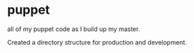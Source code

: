 # puppet
all of my puppet code as I build up my master.

Created a directory structure for production and development.

